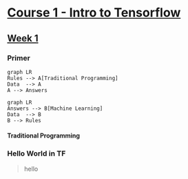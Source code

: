 # [Course 1 - Intro to Tensorflow](https://www.coursera.org/learn/introduction-tensorflow/home/welcome)

## [Week 1](https://www.coursera.org/learn/introduction-tensorflow/home/week/1)

### Primer
```mermaid
graph LR
Rules --> A[Traditional Programming]
Data  --> A
A --> Answers
```
```mermaid
graph LR
Answers --> B[Machine Learning]
Data  --> B
B --> Rules
```


#### Traditional Programming


### Hello World in TF
> hello
<!--stackedit_data:
eyJoaXN0b3J5IjpbLTExMTQ2ODU0MDcsLTkwNTU0ODgyNyw3Mz
A5OTgxMTZdfQ==
-->